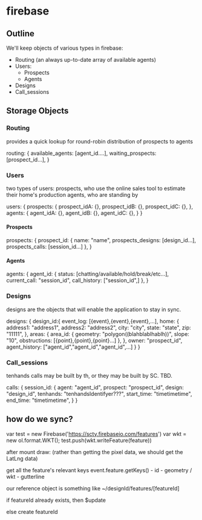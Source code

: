 # firebase

## Outline
We'll keep objects of various types in firebase:

  * Routing (an always up-to-date array of available agents)
  * Users:
    * Prospects
    * Agents
  * Designs
  * Call_sessions

## Storage Objects

### Routing

  provides a quick lookup for round-robin distribution of prospects to agents

  routing: {
    available_agents: [agent_id....],
    waiting_prospects: [prospect_id...],
  }

### Users

  two types of users:
    prospects, who use the online sales tool to estimate their home's production
    agents, who are standing by

  users: {
    prospects: {
      prospect_idA: {},
      prospect_idB: {},
      prospect_idC: {},
    },
    agents: {
      agent_idA: {},
      agent_idB: {},
      agent_idC: {},
    }
  }

#### Prospects

  prospects: {
    prospect_id: {
      name:              "name",
      prospects_designs: [design_id...],
      prospects_calls:   [session_id...]
    },
  }

#### Agents

  agents: {
    agent_id: {
      status:       [chatting/available/hold/break/etc...],
      current_call: "session_id",
      call_history: ["session_id",]
    },
  }

### Designs

  designs are the objects that will enable the application to stay in sync.

  designs: {
    design_id:{
      event_log:  [{event},{event},{event},...],
      home: {
        address1: "address1",
        address2: "address2",
        city:     "city",
        state:    "state",
        zip:      "11111",
      },
      areas: {
        area_id: {
          geometry:     "polygon((blahblablhablh))",
          slope:        "10",
          obstructions: [{point},{point},{point}...]
        },
      },
      owner:          "prospect_id",
      agent_history:  ["agent_id","agent_id","agent_id",...]
    }
  }

### Call_sessions

  tenhands calls may be built by th, or they may be built by SC. TBD.

  calls: {
    session_id: {
      agent:      "agent_id",
      prospect:   "prospect_id",
      design:     "design_id",
      tenhands:   "tenhandsIdentifyer???",
      start_time: "timetimetime",
      end_time:   "timetimetime",
    }
  }




## how do we sync?

var test = new Firebase('https://scty.firebaseio.com/features')
var wkt = new ol.format.WKT();
test.push(wkt.writeFeature(feature))



after mount draw: (rather than getting the pixel data, we should get the LatLng data)

get all the feature's relevant keys
    event.feature.getKeys()
    - id
    - geometry / wkt
    - gutterline

our reference object is something like ~/designId/features/[featureId]

if featureId already exists, then $update

else create featureId
